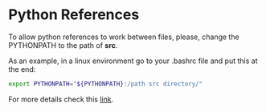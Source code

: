 # Python References

To allow python references to work between files, please, change the PYTHONPATH to the path of **src**.

As an example, in a linux environment go to your .bashrc file and put this at the end:

```bash
export PYTHONPATH="${PYTHONPATH}:/path src directory/"
```

For more details check this [link](https://www.geeksforgeeks.org/python-import-module-from-different-directory/).